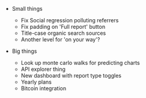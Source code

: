 * Small things
    * Fix Social regression polluting referrers
    * Fix padding on 'Full report' button
    * Title-case organic search sources
    * Another level for 'on your way'?

* Big things
    * Look up monte carlo walks for predicting charts
    * API explorer thing
    * New dashboard with report type toggles
    * Yearly plans
    * Bitcoin integration
